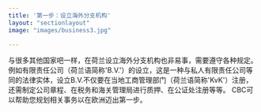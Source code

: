 ```yaml
---
title: '第一步：设立海外分支机构'
layout: "sectionlayout"
image: "images/business3.jpg"

---
```


与很多其他国家吧一样，在荷兰设立海外分支机构也非易事，需要遵守各种规定。例如有限责任公司（荷兰语简称'B.V.'）的设立，这是一种与私人有限责任公司等同的法律实体，设立B.V.不仅要在当地工商管理部门（荷兰语简称'KvK'）注册，还需制定公司章程、在税务和海关管理局进行质押、在公证处注册等等。
CBC可以帮助您规划相关事务以在欧洲迈出第一步。

